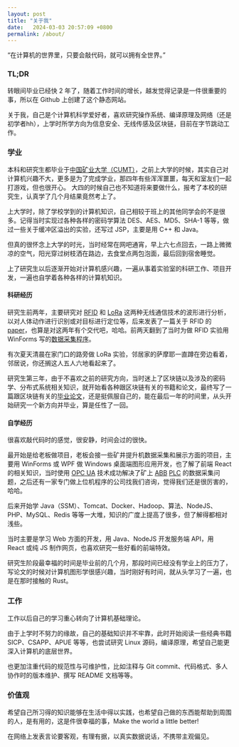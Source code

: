 ```yaml
---
layout: post
title: "关于我"
date:   2024-03-03 20:57:09 +0800
permalink: /about/
---
```


“在计算机的世界里，只要会敲代码，就可以拥有全世界。”

### TL;DR

转眼间毕业已经快 2 年了，随着工作时间的增长，越发觉得记录是一件很重要的事，所以在 Github 上创建了这个静态网站。

关于我，自己是个计算机科学爱好者，喜欢研究操作系统、编译原理及网络（还是初学者hh），上学时所学方向为信息安全、无线传感及区块链，目前在字节跳动工作。

### 学业

本科和研究生都毕业于[中国矿业大学（CUMT）](https://www.cumt.edu.cn/)，之前上大学的时候，其实自己对计算机兴趣不大，更多是为了完成学业，那四年有些浑浑噩噩，每天和室友们一起打游戏，但也很开心。
大四的时候自己也不知道将来要做什么，报考了本校的研究生，认真学了几个月结果竟然考上了。

上大学时，除了学校学到的计算机知识，自己相较于班上的其他同学会的不是很多。记得当时实现过各种各样的密码学算法 DES、AES、MD5、SHA-1 等等，做过一些关于缓冲区溢出的实验，还写过 JSP，主要是用 C++ 和 Java。

但真的很怀念上大学的时光，当时经常在网吧通宵，早上六七点回去，一路上微微凉的空气，阳光穿过树枝洒在路边，去食堂点两包泡面，最后回到宿舍睡觉。

上了研究生以后逐渐开始对计算机感兴趣，一遍从事着实验室的科研工作、项目开发，一遍也自学着各种各样的计算机知识。

#### 科研经历

研究生前两年，主要研究对 [RFID](https://en.wikipedia.org/wiki/Radio-frequency_identification) 和 [LoRa](https://en.wikipedia.org/wiki/LoRa) 这两种无线通信技术的波形进行分析，以对人体动作进行识别或对目标进行定位等，后来发表了一篇关于 RFID 的 [paper](https://www.mdpi.com/1424-8220/22/16/6166)，也算是对这两年有个交代吧，哈哈。前两天翻到了当时为做 RFID 实验用 WinForms 写的[数据采集程序](https://github.com/xdsdmg/rfid-data-collector)。

有次夏天清晨在家门口的路旁做 LoRa 实验，邻居家的萨摩耶一直蹲在旁边看着，邻居说，你还搁这人五人六地看起来了。

研究生第三年，由于不喜欢之前的研究方向，当时迷上了区块链以及涉及的密码学、分布式系统相关知识，就开始看各种跟区块链有关的书籍和论文，最终写了一篇跟区块链有关的[毕业论文](/assets/thesis.pdf)，还是挺佩服自己的，能在最后一年的时间里，从头开始研究一个新方向并毕业，算是任性了一回。

#### 自学经历

很喜欢敲代码时的感觉，很安静，时间会过的很快。

最开始是给老板做项目，老板会接一些矿井提升机数据采集和展示方面的项目，主要用 WinForms 或 WPF 做 Windows 桌面端图形应用开发，也了解了前端 React 的相关知识，当时使用 [OPC UA](https://zh.wikipedia.org/wiki/OPC_UA) 技术成功解决了矿上 [ABB](https://global.abb/) [PLC](https://zh.wikipedia.org/wiki/%E5%8F%AF%E7%BC%96%E7%A8%8B%E9%80%BB%E8%BE%91%E6%8E%A7%E5%88%B6%E5%99%A8) 的数据采集问题，之后还有一家专门做上位机程序的公司找我们咨询，觉得我们还是很厉害的，哈哈。

后来开始学 Java（SSM）、Tomcat、Docker、Hadoop、算法、NodeJS、PHP、MySQL、Redis 等等一大堆，知识的广度上提高了很多，但了解得都相对浅些。

当时主要是学习 Web 方面的开发，用 Java、NodeJS 开发服务端 API，用 React 或纯 JS 制作网页，也喜欢研究一些好看的前端特效。

研究生阶段最幸福的时间是毕业前的几个月，那段时间已经没有学业上的压力了，写论文的时候对计算机图形学很感兴趣，当时刚好有时间，就从头学习了一遍，也是在那时接触的 Rust。

### 工作

工作以后自己的学习重心转向了计算机基础理论。

由于上学时不努力的缘故，自己的基础知识并不牢靠，此时开始阅读一些经典书籍 SICP、CSAPP、APUE 等等，也尝试研究 Linux 源码，编译原理，希望自己能更深入计算机的底层世界。

也更加注重代码的规范性与可维护性，比如注释与 Git commit、代码格式、多人协作时的版本维护、撰写 README 文档等等。

### 价值观

希望自己所习得的知识能够在生活中得以实践，也希望自己做的东西能帮助到周围的人，是有用的，这是件很幸福的事，Make the world a little better!

在网络上发表言论要客观，有理有据，以真实数据说话，不携带主观偏见。
